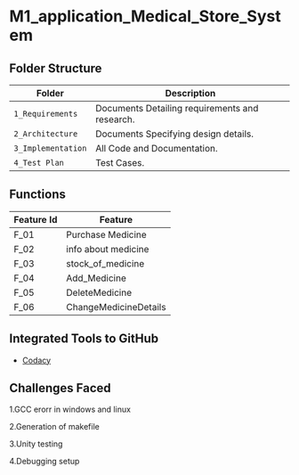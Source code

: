 # M1_application_Medical_Store_System



## Folder Structure
Folder               | Description
-------------------  | -----------------------------------------
`1_Requirements`     | Documents Detailing requirements and research.
`2_Architecture`     | Documents Specifying design details.
`3_Implementation`   | All Code and Documentation.
`4_Test Plan`| Test Cases.

## Functions 

| Feature Id | Feature |
| -----------|---------|
|F_01| Purchase Medicine |
|F_02| info about medicine |
|F_03| stock_of_medicine |
|F_04| Add_Medicine |
|F_05| DeleteMedicine |
|F_06| ChangeMedicineDetails |



## Integrated Tools to GitHub
* [Codacy](https://www.codacy.com/)


## Challenges Faced 
1.GCC erorr in windows and linux

2.Generation of makefile

3.Unity testing

4.Debugging setup



